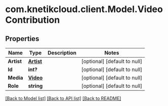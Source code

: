 # com.knetikcloud.client.Model.VideoContribution
## Properties

Name | Type | Description | Notes
------------ | ------------- | ------------- | -------------
**Artist** | [**Artist**](Artist.md) |  | [optional] [default to null]
**Id** | **int?** |  | [optional] [default to null]
**Media** | [**Video**](Video.md) |  | [optional] [default to null]
**Role** | **string** |  | [optional] [default to null]

[[Back to Model list]](../README.md#documentation-for-models) [[Back to API list]](../README.md#documentation-for-api-endpoints) [[Back to README]](../README.md)

